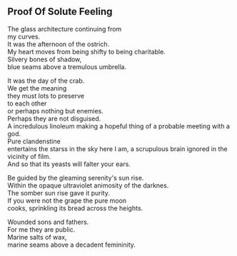 Proof Of Solute Feeling
-----------------------
The glass architecture continuing from  
my curves.  
It was the afternoon of the ostrich.  
My heart moves from being shifty to being charitable.  
Silvery bones of shadow,  
blue seams above a tremulous umbrella.  
  
It was the day of the crab.  
We get the meaning  
they must lots to preserve  
to each other  
or perhaps nothing but enemies.  
Perhaps they are not disguised.  
A incredulous linoleum making a hopeful thing of a probable meeting with a god.  
Pure clandenstine  
entertains the starss in the sky here I am, a scrupulous brain ignored in the vicinity of film.  
And so that its yeasts will falter your ears.  
  
Be guided by the gleaming serenity's sun rise.  
Within the opaque ultraviolet animosity of the darknes.  
The somber sun rise gave it purity.  
If you were not the grape the pure moon  
cooks, sprinkling its bread across the heights.  
  
Wounded sons and fathers.  
For me they are public.  
Marine salts of wax,  
marine seams above a decadent femininity.  
